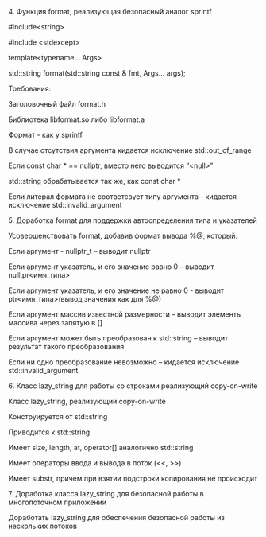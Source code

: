 4\. Функция format, реализующая безопасный аналог sprintf

\#include\<string\>

\#include \<stdexcept\>

template\<typename... Args\>

std::string format(std::string const & fmt, Args… args);

Требования:

Заголовочный файл format.h 

Библиотека libformat.so либо libformat.a

Формат - как у sprintf

В случае отсутствия аргумента кидается исключение std::out_of_range

Если const char * == nullptr, вместо него выводится “\<null\>”

std::string обрабатывается так же, как const char *

Если литерал формата не соответсвует типу аргумента - кидается исключение std::invalid_argument

5\. Доработка format для поддержки автоопределения типа и указателей

Усовершенствовать format, добавив формат выводa %@, который: 

Если аргумент - nullptr_t – выводит nullptr

Если аргумент указатель, и его значение равно 0 – выводит nulltpr<имя\_типа>

Если аргумент указатель, и его значение не равно 0 - выводит ptr<имя\_типа>(вывод значения как для %@)

Если аргумент массив известной размерности – выводит элементы массива через запятую в [] 

Если аргумент может быть преобразован к std::string – выводит результат такого преобразования

Если ни одно преобразование невозможно – кидается исключение std::invalid_argument	

6\. Класс lazy_string для работы со строками реализующий copy-on-write

Класс lazy_string, реализующий copy-on-write 

Конструируется от std::string

Приводится к std::string 

Имеет size, length, at, operator[] аналогично std::string

Имеет операторы ввода и вывода в поток (<<, >>)

Имеет substr, причем при взятии подстроки копирования не происходит

7\. Доработка класса lazy_string для безопасной работы в многопоточном приложении

Доработать lazy_string для обеспечения безопасной работы из нескольких потоков

